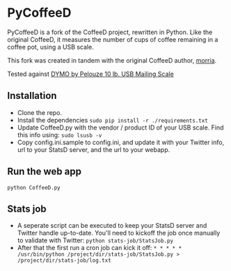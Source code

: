 PyCoffeeD
=========

PyCoffeeD is a fork of the CoffeeD project, rewritten in Python. Like the original CoffeeD, it measures the number of cups of coffee remaining in a coffee pot, using a USB scale.

This fork was created in tandem with the original CoffeeD author, [morria](https://github.com/morria).

Tested against [DYMO by Pelouze 10 lb. USB Mailing Scale](http://www.amazon.com/DYMO-Pelouze-lb-Mailing-Scale/dp/B001B0EYSW/)

Installation
------------
* Clone the repo.
* Install the dependencies
				`sudo pip install -r ./requirements.txt`
* Update CoffeeD.py with the vendor / product ID of your USB scale. Find this info using:
				`sudo lsusb -v`
* Copy config.ini.sample to config.ini, and update it with your Twitter info, url to your StatsD server, and the url to your webapp.

Run the web app
------
	python CoffeeD.py

Stats job
--------
* A seperate script can be executed to keep your StatsD server and Twitter handle up-to-date. You'll need to kickoff the job once manually to validate with Twitter:
				`python stats-job/StatsJob.py`
* After that the first run a cron job can kick it off:
				`* * * * *  /usr/bin/python /project/dir/stats-job/StatsJob.py > /project/dir/stats-job/log.txt`
